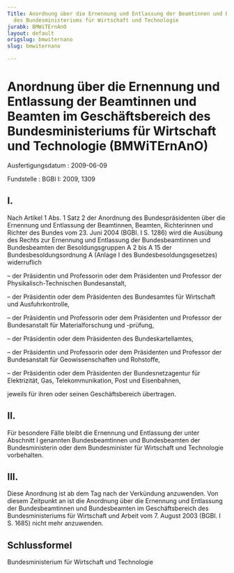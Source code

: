```yaml
---
Title: Anordnung über die Ernennung und Entlassung der Beamtinnen und Beamten im Geschäftsbereich
  des Bundesministeriums für Wirtschaft und Technologie
jurabk: BMWiTErnAnO
layout: default
origslug: bmwiternano
slug: bmwiternano

---
```


# Anordnung über die Ernennung und Entlassung der Beamtinnen und Beamten im Geschäftsbereich des Bundesministeriums für Wirtschaft und Technologie (BMWiTErnAnO)

Ausfertigungsdatum
:   2009-06-09

Fundstelle
:   BGBl I: 2009, 1309

## I.

Nach Artikel 1 Abs. 1 Satz 2 der Anordnung des Bundespräsidenten über
die Ernennung und Entlassung der Beamtinnen, Beamten, Richterinnen und
Richter des Bundes vom 23. Juni 2004 (BGBl. I S. 1286) wird die
Ausübung des Rechts zur Ernennung und Entlassung der Bundesbeamtinnen
und Bundesbeamten der Besoldungsgruppen A 2 bis A 15 der
Bundesbesoldungsordnung A (Anlage I des Bundesbesoldungsgesetzes)
widerruflich

–   der Präsidentin und Professorin oder dem Präsidenten und Professor der
    Physikalisch-Technischen Bundesanstalt,


–   der Präsidentin oder dem Präsidenten des Bundesamtes für Wirtschaft
    und Ausfuhrkontrolle,


–   der Präsidentin und Professorin oder dem Präsidenten und Professor der
    Bundesanstalt für Materialforschung und -prüfung,


–   der Präsidentin oder dem Präsidenten des Bundeskartellamtes,


–   der Präsidentin und Professorin oder dem Präsidenten und Professor der
    Bundesanstalt für Geowissenschaften und Rohstoffe,


–   der Präsidentin oder dem Präsidenten der Bundesnetzagentur für
    Elektrizität, Gas, Telekommunikation, Post und Eisenbahnen,



jeweils für ihren oder seinen Geschäftsbereich übertragen.

## II.

Für besondere Fälle bleibt die Ernennung und Entlassung der unter
Abschnitt I genannten Bundesbeamtinnen und Bundesbeamten der
Bundesministerin oder dem Bundesminister für Wirtschaft und
Technologie vorbehalten.

## III.

Diese Anordnung ist ab dem Tag nach der Verkündung anzuwenden. Von
diesem Zeitpunkt an ist die Anordnung über die Ernennung und
Entlassung der Bundesbeamtinnen und Bundesbeamten im Geschäftsbereich
des Bundesministeriums für Wirtschaft und Arbeit vom 7. August 2003
(BGBl. I S. 1685) nicht mehr anzuwenden.

## Schlussformel

Bundesministerium für Wirtschaft und Technologie


